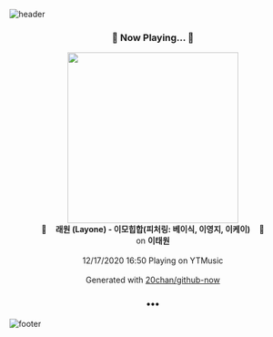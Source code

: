 ![header](https://capsule-render.vercel.app/api?type=wave&height=170&section=header&text=Hi.%20I'm%20SHIFT&fontColor=090707&fontAlignX=45&fontAlignY=65&fontSize=100)

<h3 align="center">🎵 Now Playing... 🎵</h3>
<p align="center">
  <a href="https://music.youtube.com/channel/UCTZm5Qd4-nqUjYTAEnj645Q">
    <img width="300" src="https://lh3.googleusercontent.com/8pnkUGJbmJ3qNmTdDJ9KJsFJqbtiDwpEv6Q9vxNWles5uVzl4A3840A4RKGOljFsRakgyd0yeI5iDcd8">
  </a>
  <br>
  🎵&nbsp&nbsp&nbsp <b>래원 (Layone) - 이모힙합(피처링: 베이식, 이영지, 이케이)</b> &nbsp&nbsp&nbsp🎵
  <br>
  on <b>이태원</b>
  
  <br />
  <br />
  12/17/2020 16:50 Playing on YTMusic
  <br />
  <br />
  Generated with <a href="https://github.com/20chan/github-now">20chan/github-now</a>
</p>

<h3 align="center">•••</h3>

![footer](https://capsule-render.vercel.app/api?type=wave&height=150&section=footer)
